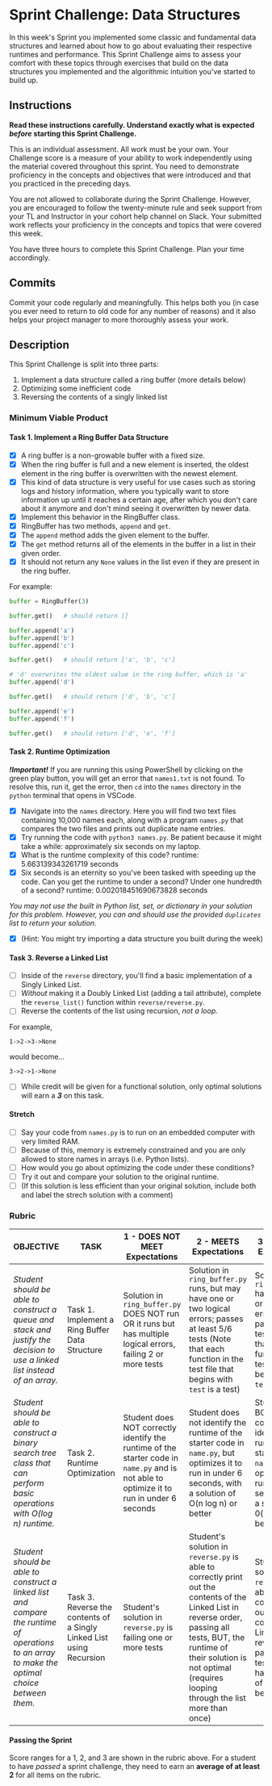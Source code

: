 # Sprint Challenge: Data Structures

In this week's Sprint you implemented some classic and fundamental data structures and learned about how to go about evaluating their respective runtimes and performance. This Sprint Challenge aims to assess your comfort with these topics through exercises that build on the data structures you implemented and the algorithmic intuition you've started to build up.

## Instructions

**Read these instructions carefully. Understand exactly what is expected _before_ starting this Sprint Challenge.**

This is an individual assessment. All work must be your own. Your Challenge score is a measure of your ability to work independently using the material covered throughout this sprint. You need to demonstrate proficiency in the concepts and objectives that were introduced and that you practiced in the preceding days.

You are not allowed to collaborate during the Sprint Challenge. However, you are encouraged to follow the twenty-minute rule and seek support from your TL and Instructor in your cohort help channel on Slack. Your submitted work reflects your proficiency in the concepts and topics that were covered this week.

You have three hours to complete this Sprint Challenge. Plan your time accordingly.

## Commits

Commit your code regularly and meaningfully. This helps both you (in case you ever need to return to old code for any number of reasons) and it also helps your project manager to more thoroughly assess your work.

## Description

This Sprint Challenge is split into three parts:

1. Implement a data structure called a ring buffer (more details below)
2. Optimizing some inefficient code
3. Reversing the contents of a singly linked list

### Minimum Viable Product

#### Task 1. Implement a Ring Buffer Data Structure

* [X] A ring buffer is a non-growable buffer with a fixed size.
* [X] When the ring buffer is full and a new element is inserted, the oldest element in the ring buffer is overwritten with the newest element.
* [X] This kind of data structure is very useful for use cases such as storing logs and history information, where you typically want to store information up until it reaches a certain age, after which you don't care about it anymore and don't mind seeing it overwritten by newer data.
* [X] Implement this behavior in the RingBuffer class.
* [X] RingBuffer has two methods, `append` and `get`.
* [X] The `append` method adds the given element to the buffer.
* [X] The `get` method returns all of the elements in the buffer in a list in their given order.
* [X] It should not return any `None` values in the list even if they are present in the ring buffer.

For example:

```python
buffer = RingBuffer(3)

buffer.get()   # should return []

buffer.append('a')
buffer.append('b')
buffer.append('c')

buffer.get()   # should return ['a', 'b', 'c']

# 'd' overwrites the oldest value in the ring buffer, which is 'a'
buffer.append('d')

buffer.get()   # should return ['d', 'b', 'c']

buffer.append('e')
buffer.append('f')

buffer.get()   # should return ['d', 'e', 'f']
```

#### Task 2. Runtime Optimization

***!Important!*** If you are running this using PowerShell by clicking on the green play button, you will get an error that `names1.txt` is not found.  To resolve this, run it, get the error, then `cd` into the `names` directory in the `python` terminal that opens in VSCode.

* [X] Navigate into the `names` directory. Here you will find two text files containing 10,000 names each, along with a program `names.py` that compares the two files and prints out duplicate name entries.
* [X] Try running the code with `python3 names.py`. Be patient because it might take a while: approximately six seconds on my laptop.
* [X] What is the runtime complexity of this code?
    runtime: 5.663139343261719 seconds
* [X] Six seconds is an eternity so you've been tasked with speeding up the code. Can you get the runtime to under a second? Under one hundredth of a second?
    runtime: 0.002018451690673828 seconds

*You may not use the built in Python list, set, or dictionary in your solution for this problem.  However, you can and should use the provided `duplicates` list to return your solution.*

* [X] (Hint: You might try importing a data structure you built during the week)

#### Task 3. Reverse a Linked List

* [ ] Inside of the `reverse` directory, you'll find a basic implementation of a Singly Linked List.
* [ ] _Without_ making it a Doubly Linked List (adding a tail attribute), complete the `reverse_list()` function within `reverse/reverse.py`. 
* [ ] Reverse the contents of the list using recursion, *not a loop.*

For example,
```
1->2->3->None
```
would become...
```
3->2->1->None
```

* [ ] While credit will be given for a functional solution, only optimal solutions will earn a ***3*** on this task.

#### Stretch

* [ ] Say your code from `names.py` is to run on an embedded computer with very limited RAM.
* [ ] Because of this, memory is extremely constrained and you are only allowed to store names in arrays (i.e. Python lists).
* [ ] How would you go about optimizing the code under these conditions?
* [ ] Try it out and compare your solution to the original runtime.
* [ ] (If this solution is less efficient than your original solution, include both and label the strech solution with a comment)

### Rubric

| OBJECTIVE | TASK | 1 - DOES NOT MEET Expectations | 2 - MEETS Expectations | 3 - EXCEEDS Expectations | SCORE |
| ---------- | ----- | ------- | ------- | ------- | -- |
| _Student should be able to construct a queue and stack and justify the decision to use a linked list instead of an array._ | Task 1. Implement a Ring Buffer Data Structure | Solution in `ring_buffer.py` DOES NOT run OR it runs but has multiple logical errors, failing 2 or more tests | Solution in `ring_buffer.py` runs, but may have one or two logical errors; passes at least 5/6 tests (Note that each function in the test file that begins with `test` is a test) | Solution in `ring_buffer.py` has no syntax or logical errors and passes all tests (Note that each function in the test file that begins with `test` is a test)| 3 |
| _Student should be able to construct a binary search tree class that can perform basic operations with O(log n) runtime._ | Task 2. Runtime Optimization | Student does NOT correctly identify the runtime of the starter code in `name.py` and is not able to optimize it to run in under 6 seconds | Student does not identify the runtime of the starter code in `name.py`, but optimizes it to run in under 6 seconds, with a solution of O(n log n) or better | Student does BOTH correctly identify the runtime of the starter code in `name.py` and optimizes it to run in under 6 seconds, with a solution of 0(n log n) or better |  |
| _Student should be able to construct a linked list and compare the runtime of operations to an array to make the optimal choice between them._ | Task 3. Reverse the contents of a Singly Linked List using Recursion| Student's solution in `reverse.py` is failing one or more tests | Student's solution in `reverse.py` is able to correctly print out the contents of the Linked List in reverse order, passing all tests, BUT, the runtime of their solution is not optimal (requires looping through the list more than once) | Student's solution in `reverse.py` is able to correctly print out the contents of the Linked List in reverse order, passing all tests AND it has a runtime of O(n) or better |  |

#### Passing the Sprint

Score ranges for a 1, 2, and 3 are shown in the rubric above. For a student to have _passed_ a sprint challenge, they need to earn an **average of at least 2** for all items on the rubric.
